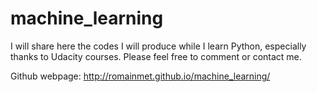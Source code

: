 # machine_learning

I will share here the codes I will produce while I learn Python, especially thanks to Udacity courses. Please feel free to comment or contact me. 

Github webpage: http://romainmet.github.io/machine_learning/
